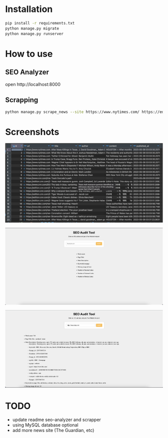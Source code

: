 # Installation

```bash
pip install -r requirements.txt
python manage.py migrate
python manage.py runserver
```

# How to use

## SEO Analyzer
open http://localhost:8000

## Scrapping
```bash
python manage.py scrape_news --site https://www.nytimes.com/ https://edition.cnn.com/
```

# Screenshots

![](./img/scrapper_record.png)

![](./img/seo-analyzer.png)

![](./img/seo-analyzer-output.png)

# TODO
- update readme seo-analyzer and scrapper
- using MySQL database optional
- add more news site (The Guardian, etc)